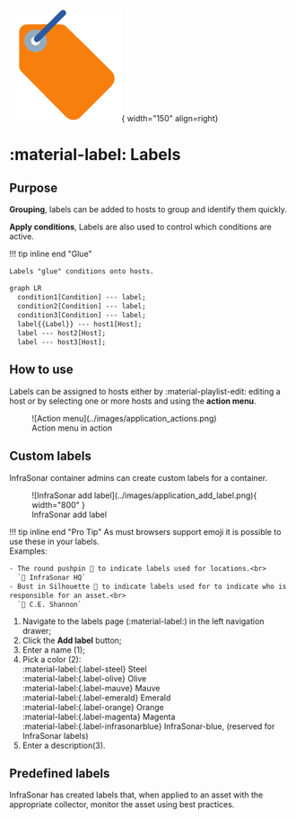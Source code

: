 ![Label](../images/application_label.png){ width="150" align=right}

# :material-label: Labels


## Purpose

**Grouping**, labels can be added to hosts to group and identify them quickly.

**Apply conditions**, Labels are also used to control which conditions are active.

!!! tip inline end "Glue"

    Labels "glue" conditions onto hosts.

``` mermaid
graph LR
  condition1[Condition] --- label; 
  condition2[Condition] --- label; 
  condition3[Condition] --- label; 
  label{{Label}} --- host1[Host];
  label --- host2[Host];
  label --- host3[Host];
```

## How to use

Labels can be assigned to hosts either by :material-playlist-edit: editing a host or by selecting one or more hosts and using the **action menu**.

<figure markdown>
  ![Action menu](../images/application_actions.png)
  <figcaption>Action menu in action</figcaption>
</figure>


## Custom labels

InfraSonar container admins can create custom labels for a container.

<figure markdown>
  ![InfraSonar add label](../images/application_add_label.png){ width="800" }
  <figcaption>InfraSonar add label</figcaption>
</figure>


!!! tip inline end "Pro Tip"
    As must browsers support emoji it is possible to use these in your labels.<br>
    Examples:

    - The round pushpin 📍 to indicate labels used for locations.<br>
      `📍 InfraSonar HQ`
    - Bust in Silhouette 👤 to indicate labels used for to indicate who is responsible for an asset.<br>
      `👤 C.E. Shannon`

1. Navigate to the labels page (:material-label:) in the left navigation drawer;
2. Click the **Add label** button;
3. Enter a name (1);
4. Pick a color (2): <br>
   :material-label:{.label-steel} Steel <br>
   :material-label:{.label-olive} Olive <br>
   :material-label:{.label-mauve} Mauve <br>
   :material-label:{.label-emerald} Emerald <br>
   :material-label:{.label-orange} Orange <br>
   :material-label:{.label-magenta} Magenta <br>
   :material-label:{.label-infrasonarblue} InfraSonar-blue, (reserved for InfraSonar labels)
5. Enter a description(3).

## Predefined labels

InfraSonar has created labels that, when applied to an asset with the appropriate collector, monitor the asset using best practices.



